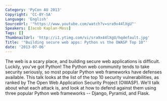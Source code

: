 ```yaml
---
Category: 'PyCon AU 2013'
Copyright: 'CC-BY-SA'
Language: 'English'
SourceUrl: '"https://www.youtube.com/watch?v=sra9x44lXgU"'
Speakers: [Jacob Kaplan-Moss]
Tags: []
ThumbnailUrl: 'http://i1.ytimg.com/vi/sra9x44lXgU/hqdefault.jpg'
Title: '"Building secure web apps: Python vs the OWASP Top 10"'
date: '2013-07-06'
---
```

The web is a scary place, and building secure web applications is difficult. Luckily, you've got Python! The Python web community tends to take security seriously, so most popular Python web frameworks have defenses available. This talk looks at the list of the top 10 security vulnerabilities, as ranked by The Open Web Application Security Project (OWASP). We'll talk about what each attack is, and look at how to defend against them using three popular Python web frameworks -- Django, Pyramid, and Flask.